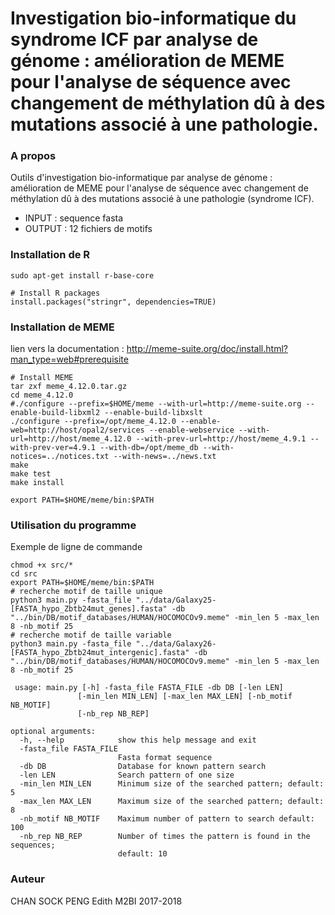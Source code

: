 # Investigation bio-informatique du syndrome ICF par analyse de génome : amélioration de MEME pour l'analyse de séquence avec changement de méthylation dû à des mutations associé à une pathologie.


### A propos
Outils d'investigation bio-informatique par analyse de génome : amélioration de MEME pour l'analyse de séquence avec changement de méthylation dû à des mutations associé à une pathologie (syndrome ICF).
- INPUT : sequence fasta
- OUTPUT : 12 fichiers de motifs 

### Installation de R 
``` {}
sudo apt-get install r-base-core

# Install R packages 
install.packages("stringr", dependencies=TRUE)
```

### Installation de MEME
lien vers la documentation : http://meme-suite.org/doc/install.html?man_type=web#prerequisite 
``` {}
# Install MEME
tar zxf meme_4.12.0.tar.gz 
cd meme_4.12.0 
#./configure --prefix=$HOME/meme --with-url=http://meme-suite.org --enable-build-libxml2 --enable-build-libxslt 
./configure --prefix=/opt/meme_4.12.0 --enable-web=http://host/opal2/services --enable-webservice --with-url=http://host/meme_4.12.0 --with-prev-url=http://host/meme_4.9.1 --with-prev-ver=4.9.1 --with-db=/opt/meme_db --with-notices=../notices.txt --with-news=../news.txt
make 
make test 
make install

export PATH=$HOME/meme/bin:$PATH 
```

### Utilisation du programme
 
 Exemple de ligne de commande
``` {}
chmod +x src/*
cd src
export PATH=$HOME/meme/bin:$PATH 
# recherche motif de taille unique
python3 main.py -fasta_file "../data/Galaxy25-[FASTA_hypo_Zbtb24mut_genes].fasta" -db "../bin/DB/motif_databases/HUMAN/HOCOMOCOv9.meme" -min_len 5 -max_len 8 -nb_motif 25
# recherche motif de taille variable
python3 main.py -fasta_file "../data/Galaxy26-[FASTA_hypo_Zbtb24mut_intergenic].fasta" -db "../bin/DB/motif_databases/HUMAN/HOCOMOCOv9.meme" -min_len 5 -max_len 8 -nb_motif 25 
```


``` {}
 usage: main.py [-h] -fasta_file FASTA_FILE -db DB [-len LEN]
               [-min_len MIN_LEN] [-max_len MAX_LEN] [-nb_motif NB_MOTIF]
               [-nb_rep NB_REP]

optional arguments:
  -h, --help            show this help message and exit
  -fasta_file FASTA_FILE
                        Fasta format sequence
  -db DB                Database for known pattern search
  -len LEN              Search pattern of one size
  -min_len MIN_LEN      Minimum size of the searched pattern; default: 5
  -max_len MAX_LEN      Maximum size of the searched pattern; default: 8
  -nb_motif NB_MOTIF    Maximum number of pattern to search default: 100
  -nb_rep NB_REP        Number of times the pattern is found in the sequences;
                        default: 10
```


### Auteur
CHAN SOCK PENG Edith M2BI 2017-2018 